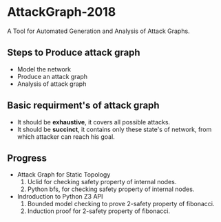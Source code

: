 # AttackGraph-2018

A Tool for Automated Generation and Analysis of Attack Graphs.

## Steps to Produce attack graph
* Model the network
* Produce an attack graph
* Analysis of attack graph

## Basic requirment's of attack graph 
* It should be **exhaustive**, it covers all possible attacks.
* It should be **succinct**, it contains only these state's of network, from which attacker can reach his goal.


## Progress
* Attack Graph for Static Topology
  1. Uclid for checking safety property of internal nodes.
  2. Python bfs, for checking safety property of internal nodes.
* Indroduction to Python Z3 API
  1. Bounded model checking to prove 2-safety property of fibonacci.
  2. Induction proof for 2-safety property of fibonacci.

